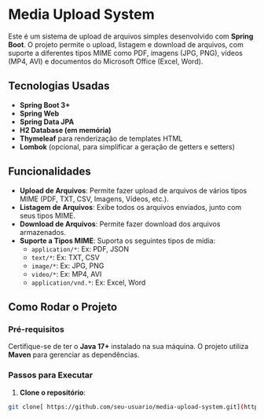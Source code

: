 # Media Upload System

Este é um sistema de upload de arquivos simples desenvolvido com **Spring Boot**. O projeto permite o upload, listagem e download de arquivos, com suporte a diferentes tipos MIME como PDF, imagens (JPG, PNG), vídeos (MP4, AVI) e documentos do Microsoft Office (Excel, Word).

## Tecnologias Usadas

- **Spring Boot 3+**
- **Spring Web**
- **Spring Data JPA**
- **H2 Database (em memória)**
- **Thymeleaf** para renderização de templates HTML
- **Lombok** (opcional, para simplificar a geração de getters e setters)

## Funcionalidades

- **Upload de Arquivos**: Permite fazer upload de arquivos de vários tipos MIME (PDF, TXT, CSV, Imagens, Vídeos, etc.).
- **Listagem de Arquivos**: Exibe todos os arquivos enviados, junto com seus tipos MIME.
- **Download de Arquivos**: Permite fazer download dos arquivos armazenados.
- **Suporte a Tipos MIME**: Suporta os seguintes tipos de mídia:
  - `application/*`: Ex: PDF, JSON
  - `text/*`: Ex: TXT, CSV
  - `image/*`: Ex: JPG, PNG
  - `video/*`: Ex: MP4, AVI
  - `application/vnd.*`: Ex: Excel, Word

## Como Rodar o Projeto

### Pré-requisitos

Certifique-se de ter o **Java 17+** instalado na sua máquina. O projeto utiliza **Maven** para gerenciar as dependências.

### Passos para Executar

1. **Clone o repositório**:

```bash
git clone[ https://github.com/seu-usuario/media-upload-system.git](https://github.com/Danielelucena/PROJETO-SPRING-BOOT-MIDIAS.git)
